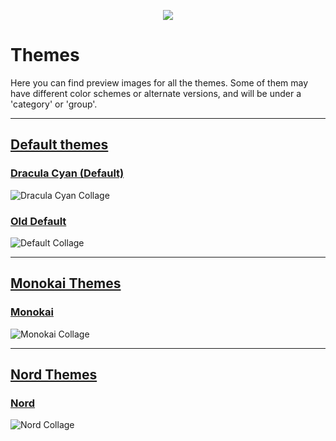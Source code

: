 
<p align="center">
  <a href="https://tcno.co/">
    <img src="https://raw.githubusercontent.com/TcNobo/TcNo-Acc-Switcher-Themes/master/other/img/Themes_Banner.png"></a>
</p>

# Themes

Here you can find preview images for all the themes. Some of them may have different color schemes or alternate versions, and will be under a 'category' or 'group'. 

---

## [Default themes](Themes/Default_Themes)

### [Dracula Cyan (Default)](Themes/Default_Themes/Dracula_Cyan)

![Dracula Cyan Collage](https://i.imgur.com/zTVFlFe.png)

### [Old Default](Themes/Default_Themes/Old_Default)

![Default Collage](https://i.imgur.com/YNgI0Pa.png)

---

## [Monokai Themes](Themes/Monokai_Themes/Monokai)
### [Monokai](Themes/Monokai_Themes/Monokai)

![Monokai Collage](https://i.imgur.com/TbqEj5T.png)

---

## [Nord Themes](Themes/Nord_Themes/Nord)
### [Nord](Themes/Nord_Themes/Nord)

![Nord Collage](https://i.imgur.com/bkMfkJa.png)
